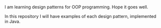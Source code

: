 I am learning design patterns for OOP programming. Hope it goes well.

In this repository I will have examples of each design pattern, implemented in Java.
